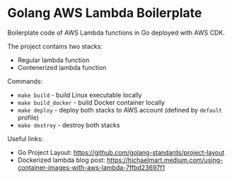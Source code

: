 # Golang AWS Lambda Boilerplate
Boilerplate code of AWS Lambda functions in Go deployed with AWS CDK.

The project contains two stacks:
- Regular lambda function
- Contenerized lambda function

Commands:
* `make build` - build Linux executable locally
* `make build_docker` - build Docker container locally
* `make deploy` - deploy both stacks to AWS account (defined by `default` profile)
* `make destroy` - destroy both stacks

Useful links:
- Go Project Layout: https://github.com/golang-standards/project-layout
- Dockerized lambda blog post: https://hichaelmart.medium.com/using-container-images-with-aws-lambda-7ffbd23697f1

